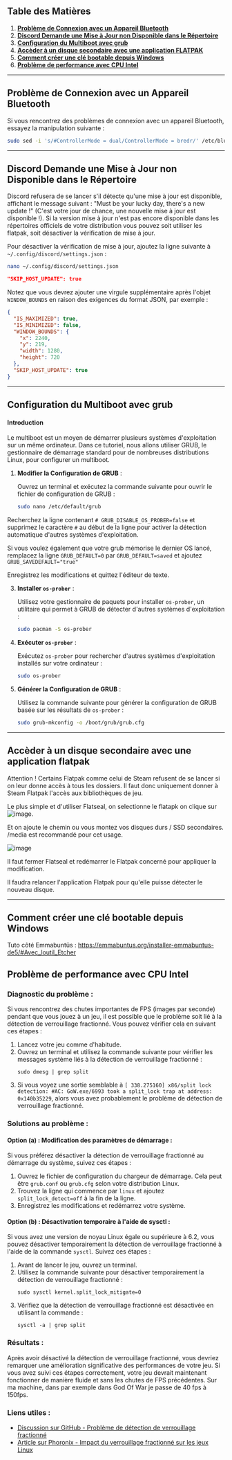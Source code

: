 ## **Table des Matières**

1. **[Problème de Connexion avec un Appareil Bluetooth](#problème-de-connexion-avec-un-appareil-bluetooth)**
2. **[Discord Demande une Mise à Jour non Disponible dans le Répertoire](#discord-demande-une-mise-à-jour-non-disponible-dans-le-répertoire)**
3. **[Configuration du Multiboot avec grub](#configuration-du-multiboot-avec-grub)**
4. **[Accèder à un disque secondaire avec une application **FLATPAK**](#accèder-à-un-disque-secondaire-avec-une-application-flatpak)**
5. **[Comment créer une clé bootable depuis Windows](#comment-créer-une-clé-bootable-depuis-windows)**
6. **[Problème de performance avec CPU Intel](#problème-de-performance-avec-cpu-intel)**

---

<a name="problème-de-connexion-avec-un-appareil-bluetooth"></a>
## Problème de Connexion avec un Appareil Bluetooth

Si vous rencontrez des problèmes de connexion avec un appareil Bluetooth, essayez la manipulation suivante :

```bash
sudo sed -i 's/#ControllerMode = dual/ControllerMode = bredr/' /etc/bluetooth/main.conf && sudo systemctl restart bluetooth
```

---

<a name="discord-demande-une-mise-à-jour-non-disponible-dans-le-répertoire"></a>
## Discord Demande une Mise à Jour non Disponible dans le Répertoire

Discord refusera de se lancer s'il détecte qu'une mise à jour est disponible, affichant le message suivant : "Must be your lucky day, there's a new update !" (C'est votre jour de chance, une nouvelle mise à jour est disponible !). Si la version mise à jour n'est pas encore disponible dans les répertoires officiels de votre distribution vous pouvez soit utiliser les flatpak, soit désactiver la vérification de mise à jour.

Pour désactiver la vérification de mise à jour, ajoutez la ligne suivante à `~/.config/discord/settings.json` :

```bash
nano ~/.config/discord/settings.json
```

```json
"SKIP_HOST_UPDATE": true
```

Notez que vous devrez ajouter une virgule supplémentaire après l'objet `WINDOW_BOUNDS` en raison des exigences du format JSON, par exemple :

```json
{
  "IS_MAXIMIZED": true,
  "IS_MINIMIZED": false,
  "WINDOW_BOUNDS": {
    "x": 2240,
    "y": 219,
    "width": 1280,
    "height": 720
  },
  "SKIP_HOST_UPDATE": true
}
```

---

## Configuration du Multiboot avec grub

#### Introduction

Le multiboot est un moyen de démarrer plusieurs systèmes d'exploitation sur un même ordinateur. Dans ce tutoriel, nous allons utiliser GRUB, le gestionnaire de démarrage standard pour de nombreuses distributions Linux, pour configurer un multiboot.

1. **Modifier la Configuration de GRUB** :

   Ouvrez un terminal et exécutez la commande suivante pour ouvrir le fichier de configuration de GRUB :
   ```bash
   sudo nano /etc/default/grub
   ```

Recherchez la ligne contenant `# GRUB_DISABLE_OS_PROBER=false` et supprimez le caractère `#` au début de la ligne pour activer la détection automatique d'autres systèmes d'exploitation.

Si vous voulez également que votre grub mémorise le dernier OS lancé, remplacez la ligne `GRUB_DEFAULT=0` par `GRUB_DEFAULT=saved` et ajoutez `GRUB_SAVEDEFAULT="true"`

   Enregistrez les modifications et quittez l'éditeur de texte.

3. **Installer `os-prober`** :

   Utilisez votre gestionnaire de paquets pour installer `os-prober`, un utilitaire qui permet à GRUB de détecter d'autres systèmes d'exploitation :
   ```bash
   sudo pacman -S os-prober
   ```

4. **Exécuter `os-prober`** :

   Exécutez `os-prober` pour rechercher d'autres systèmes d'exploitation installés sur votre ordinateur :
   ```bash
   sudo os-prober
   ```

5. **Générer la Configuration de GRUB** :

   Utilisez la commande suivante pour générer la configuration de GRUB basée sur les résultats de `os-prober` :
   ```bash
   sudo grub-mkconfig -o /boot/grub/grub.cfg
   ```

---

## Accèder à un disque secondaire avec une application flatpak

Attention ! Certains Flatpak comme celui de Steam refusent de se lancer si on leur donne accès à tous les dossiers. Il faut donc uniquement donner à Steam Flatpak l'accès aux bibliothèques de jeu.

Le plus simple et d'utiliser Flatseal, on selectionne le flatapk on clique sur ![image](https://github.com/Gaming-Linux-FR/glf-astuces/assets/83916775/20e9afff-149d-4550-8279-189ae5dd1e48).


Et on ajoute le chemin ou vous montez vos disques durs / SSD secondaires. /media est recommandé pour cet usage.

![image](https://github.com/Gaming-Linux-FR/glf-astuces/assets/83916775/c71f8829-557b-4713-8397-a572add5051c)

Il faut fermer Flatseal et redémarrer le Flatpak concerné pour appliquer la modification.

Il faudra relancer l'application Flatpak pour qu'elle puisse détecter le nouveau disque.

---

## Comment créer une clé bootable depuis Windows

Tuto côté Emmabuntüs : https://emmabuntus.org/installer-emmabuntus-de5/#Avec_loutil_Etcher

## Problème de performance avec CPU Intel

### Diagnostic du problème :

Si vous rencontrez des chutes importantes de FPS (images par seconde) pendant que vous jouez à un jeu, il est possible que le problème soit lié à la détection de verrouillage fractionné. Vous pouvez vérifier cela en suivant ces étapes :

1. Lancez votre jeu comme d'habitude.
2. Ouvrez un terminal et utilisez la commande suivante pour vérifier les messages système liés à la détection de verrouillage fractionné :
   ```
   sudo dmesg | grep split
   ```
3. Si vous voyez une sortie semblable à `[ 338.275160] x86/split lock detection: #AC: GoW.exe/6993 took a split_lock trap at address: 0x140b35229`, alors vous avez probablement le problème de détection de verrouillage fractionné.

### Solutions au problème :

#### Option (a) : Modification des paramètres de démarrage :

Si vous préférez désactiver la détection de verrouillage fractionné au démarrage du système, suivez ces étapes :

1. Ouvrez le fichier de configuration du chargeur de démarrage. Cela peut être `grub.conf` ou `grub.cfg` selon votre distribution Linux.
2. Trouvez la ligne qui commence par `linux` et ajoutez `split_lock_detect=off` à la fin de la ligne.
3. Enregistrez les modifications et redémarrez votre système.

#### Option (b) : Désactivation temporaire à l'aide de sysctl :

Si vous avez une version de noyau Linux égale ou supérieure à 6.2, vous pouvez désactiver temporairement la détection de verrouillage fractionné à l'aide de la commande `sysctl`. Suivez ces étapes :

1. Avant de lancer le jeu, ouvrez un terminal.
2. Utilisez la commande suivante pour désactiver temporairement la détection de verrouillage fractionné :
   ```
   sudo sysctl kernel.split_lock_mitigate=0
   ```
3. Vérifiez que la détection de verrouillage fractionné est désactivée en utilisant la commande :
   ```
   sysctl -a | grep split
   ```

### Résultats :

Après avoir désactivé la détection de verrouillage fractionné, vous devriez remarquer une amélioration significative des performances de votre jeu. Si vous avez suivi ces étapes correctement, votre jeu devrait maintenant fonctionner de manière fluide et sans les chutes de FPS précédentes. Sur ma machine, dans par exemple dans God Of War je passe de 40 fps à 150fps.

### Liens utiles :

- [Discussion sur GitHub - Problème de détection de verrouillage fractionné](https://github.com/doitsujin/dxvk/issues/2938)
- [Article sur Phoronix - Impact du verrouillage fractionné sur les jeux Linux](https://www.phoronix.com/news/Linux-Splitlock-Hurts-Gaming)
